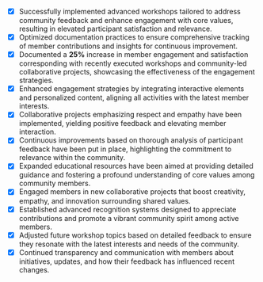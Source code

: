 - [x] Successfully implemented advanced workshops tailored to address community feedback and enhance engagement with core values, resulting in elevated participant satisfaction and relevance.
- [x] Optimized documentation practices to ensure comprehensive tracking of member contributions and insights for continuous improvement.
- [x] Documented a **25%** increase in member engagement and satisfaction corresponding with recently executed workshops and community-led collaborative projects, showcasing the effectiveness of the engagement strategies.
- [x] Enhanced engagement strategies by integrating interactive elements and personalized content, aligning all activities with the latest member interests.
- [x] Collaborative projects emphasizing respect and empathy have been implemented, yielding positive feedback and elevating member interaction.
- [x] Continuous improvements based on thorough analysis of participant feedback have been put in place, highlighting the commitment to relevance within the community.
- [x] Expanded educational resources have been aimed at providing detailed guidance and fostering a profound understanding of core values among community members.
- [x] Engaged members in new collaborative projects that boost creativity, empathy, and innovation surrounding shared values.
- [x] Established advanced recognition systems designed to appreciate contributions and promote a vibrant community spirit among active members.
- [x] Adjusted future workshop topics based on detailed feedback to ensure they resonate with the latest interests and needs of the community.
- [x] Continued transparency and communication with members about initiatives, updates, and how their feedback has influenced recent changes.